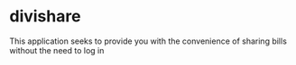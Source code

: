 # divishare
This application seeks to provide you with the convenience of sharing bills without the need to log in
